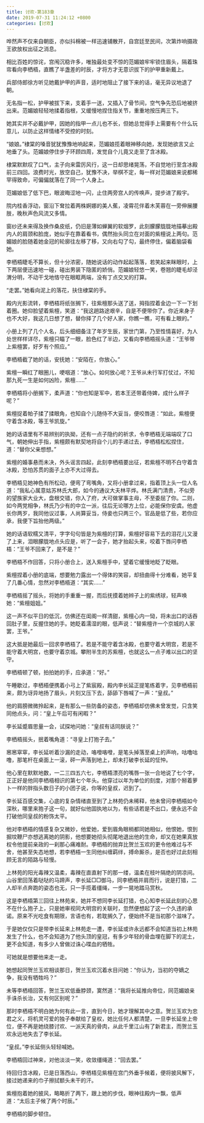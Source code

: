 ```yaml
---
title: 讨欢-第183章
date: 2019-07-31 11:24:12 +0800
categories: [讨欢]
---
```


哗然声不仅来自朝臣，亦似抖棉被一样迅速铺散开，自宫廷至民间，次第炸响摄政王欲放权出征之消息。

相比百姓的惊诧，宫闱沉稳许多，唯独最处变不惊的范媚娘牢牢锁住眉头，隔着珠帘看向李栖梧，直瞧了半盏差的时辰，才将方才无意识拔下的护甲重新戴上。

兵部侍郎徐方听见她戴护甲的声音，适时地阻止了接下来的话，毫无异议地退了朝。

无名指一松，护甲被拔下来，支着手一送，又插入了骨节间，空气争先恐后地被挤出来。范媚娘轻轻地揉着指根，又缓慢地捏住指关节，重重地按压两三下。

她其实并不必戴护甲，因她的指甲一点儿也不长，但她总觉得手上需要有个什么玩意儿，以防止这样情绪不受控的时刻。

“娘娘。”棣棠的嗓音犹犹豫豫地响起来，范媚娘揽着眼神移向她，发现她欲言又止地垂了头。范媚娘停住步子环顾四周，发觉自个儿竟又走至了含冰殿。

棣棠默默叹了口气，主子向来雷厉风行，这一日却思绪晃荡，不自觉地行至含冰殿前三四回。浪费时光，放空自己，犹豫不决，举棋不定，每一样对范媚娘来说都稀罕得致命，可偏偏就落在了同一个人身上。

范媚娘低了低下巴，眼波晦涩地一闪，止住两旁宫人的传唤声，提步进了殿宇。

院内桂香浮动，窗沿下耷拉着两株婀娜的美人蕉，凌霄花伴着木芙蓉在一旁伸展腰肢，晚秋声色风流又多情。

窗纱还未来得及换作桑皮纸，仍旧是薄如蝉翼的软烟罗，此刻朦朦胧胧地描摹出殿内人的肩颈和脸庞，她似乎在靠着看书，偶然抬头同立在对面的紫檀说上两句。范媚娘的脸随着她金冠的轮廓往左移了移，又向右勾了勾，最终停住，偏着脑袋看她。

李栖梧睫毛不算长，但十分浓密，随她说话的动作起起落落，若笑起来眯眼时，上下两层便迅速地一碰，碰出男装下隐匿的娇俏。范媚娘轻悠一笑，卷翘的睫毛却泾渭分明，不动干戈地恪守在眼眶两端，没有丁点交叉的打算。

“走罢。”她看向泥上的落花，扶住棣棠的手。

殿内光影流转，李栖梧将纸张搁下，往紫檀那头送了送，拇指捏着金边一下一下划着圈。她仰脸望着紫檀，笑道：“我这趟路途艰辛，自是不便带你了。你近来身子也不大好，我这几日想了想，替你择了几个好人家，你瞧一瞧，可有看上眼的。”

小册上列了几个人名，后头细细备注了年岁生辰，家世门第，乃至性情喜好，为人处世样样详尽，紫檀只瞄了一眼，脸色红了半边，又看向李栖梧摇头道：“王爷带上紫檀罢，好歹有个照应。”

李栖梧截了她的话，安抚她：“安陌在，你放心。”

紫檀一瞬红了眼圈儿，哽咽道：“放心。如何放心呢？王爷从未行军打仗过，不知那九死一生是如何凶险，紫檀……”

李栖梧将小册搁下，柔声道：“你也知是军中，若本王还带着侍婢，成什么样子呢？”

紫檀捉着帕子揉了揉眼角，也知自个儿随侍不大妥当，便咬唇道：“如此，紫檀便守着含冰殿，等王爷凯旋。”

她的话语里有不易辨别的执拗，还有一点子隐约的祈求，令李栖梧无端端叹了口气，朝她伸出手指，紫檀颇有默契地将自个儿的手递过去，李栖梧松松捏住，道：“替你父亲想想。”

紫檀的婚事悬而未决，外头谣言四起，此刻李栖梧要出征，若紫檀不明不白守着含冰殿，恐怕苏贯的面子上亦不大过得去。

李栖梧见她神色有所松动，便弯了弯嘴角，又将小册拿过来，指着顶上头一位人名道：“我私心属意姑苏林氏大郎，如今的通议大夫林平烨。林氏满门清贵，不似旁的望族家大业大，盘根交错，你入了府，大可做掌事主母，不至委屈了你。二则，如今两党相争，林氏乃少有的中立一派，往后无论哪方上位，必能保你安虞。他虚长你两岁，我同他议过事，人尚算妥当，侍妾也只两三个。官品是低了些，若你应承，我便下旨抬他两级。”

她的话语软糯又清平，字字句句皆是为紫檀的打算，紫檀好容易下去的泪花儿又漫了上来，泪眼朦胧地点头应是，听了一会子，她才抬起头来，咬着下唇问李栖梧：“王爷不回来了，是不是？”

李栖梧不作回答，只将小册合上，送入紫檀手中，望着它缓慢地眨了眨眼。

紫檀捏着小册的底端，想要勉力露出一个得体的笑容，却扭曲得十分难看，她平复了几番心情，忽然对李栖梧道：“其实……”

李栖梧摇了摇头，将她的手重重一握，而后抚摸着她辫子上的紫绣球，轻声唤她：“紫檀姐姐。”

这一声不似平日的低沉，仿佛还在闺阁一样清甜，紫檀心内一恸，将未出口的话吞回肚子里，反握住她的手。她眨着濡湿的眼，低声说：“替紫檀许一个京城的人家罢，王爷。”

这大抵是她最后一回求李栖梧了。若是不能守着含冰殿，也要守着大明宫，若是不能守着大明宫，也要守着京城。攀附半生的苏紫檀，也就这么一点子难以出口的坚守。

李栖梧顿了顿，拍拍她的手，应承道：“好。”

午睡歇过，李栖梧便携着小弓上了紫宸殿，殿内李长延正提笔练着字，见李栖梧前来，颇为讶异地扬了眉头，片刻又压下去，舔舔下唇喊了一声：“皇叔。”

他的肩膀微微拎起来，是有那么一些防备的姿态，李栖梧却仿佛未曾发觉，只含笑同他点头，问：“皇上午后可有闲暇？”

李长延蹙眉思量一会，试探地问她：“皇叔有话同朕说？”

李栖梧摇头，抿着嘴角道：“寻皇上打狍子去。”

窸窸窣窣，李长延听着沙漏的走动，咯噔咯噔，是笔头掉落至桌上的声响，咕噜咕噜，那笔杆在桌面上一滚，砰一声落到地上，却未打破李长延的怔忡。

他心里在默默地数，一二三四五六七，李栖梧漂亮的嘴唇一张一合地说了七个字，正正好是他同李栖梧相识的第七个年头。他穿过以年为单位的刻度，对那个掰着萝卜一样的胖指头数日子的小团子说，你等的皇叔，迟到了。

李长延百感交集，心底的复杂情绪直至到了上林苑仍未稀释，他未曾问李栖梧如今深秋，哪里来狍子这一句，就好似他固执地以为，有些话若是不出口，便永远不会打破他同皇叔的粉饰太平。

他对李栖梧的情感复杂又微妙，他爱她，爱到眉角眼梢都同她相似，他恨她，恨到掘坟鞭尸亦想逃离她的阴影，他想要她彻头彻尾地退出他的生命，却又在她果真放权令他提前亲政的一刹那心痛难耐。李栖梧的抛弃比贺兰玉欢的更令他难过与不舍，他甚至失态地想，若李栖梧一生同他纠缠羁绊，搏命厮杀，是否也好过此刻相顾无言的陌路与轻慢。

上林苑的阳光毒辣又温柔，毒辣在直直射下的那一缕，温柔在枝叶隔绝的阴凉间。山谷里回荡着哒哒的马蹄声，李长延□□御马，同李栖梧并肩而行，说是打猎，二人却半点奔跑的姿态也无，只一手揽着缰绳，一步一晃地踏马赏秋。

这是李栖梧第三回往上林苑来，她并不想同李长延打猎，也心知李长延此刻的心思不在什么狍子上，只是她审视同大明宫的关联时，忽然便想起了这一个久违的承诺。原来不光吃食有期限，言语也有，若耽搁久了，便始终不是当初那个滋味了。

于是她仅仅只是带李长延来上林苑走一遭，李长延或许永远都不会知道当初上林苑发生了什么，也不会知道为了他头顶的皇冠，有多少年轻的骨血埋在脚下的泥土，更不会知道，有多少人曾做过诛心喋血的牺牲。

可她就是想要他来走一走。

她想起同贺兰玉欢相谈那日，贺兰玉欢沉着水目问她：“你认为，当初的夺嫡之争，我没有牺牲吗？”

未等李栖梧回答，贺兰玉欢低垂脖颈，寞然道：“我将长延推向帝位，同范媚娘亲手诛杀长治，又有何区别呢？”

那时李栖梧不明白她为何有此一言，直到今日，她才理解其中之意。贺兰玉欢为忠君之义，将机灵可爱的独子奉献给了皇权，她比任何人都清楚，一旦李长延坐上帝位，便不再是她绕膝讨欢、一派天真的骨肉，从此千里江山有了新君主，而贺兰玉欢永远地失去了李长延。

“皇叔。”李长延侧头轻轻喊她。

李栖梧回过神来，对他淡淡一笑，收敛缰绳道：“回去罢。”

待回归含冰殿，已是日落西山，李栖梧见紫檀在宫门外垂手候着，便将披风解下，接过她递来的巾子擦拭额头未干的汗。

紫檀抱着她的披风，略略折了两下，跟上她的步伐，眼神往殿内一飘，低声道：“太后主子候了两个时辰。”

李栖梧的脚步顿住。


